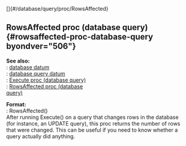 []{#/database/query/proc/RowsAffected}    
## RowsAffected proc (database query) {#rowsaffected-proc-database-query byondver="506"}    
**See also:**    
:   [database datum](/ref/database)    
:   [database query datum](/ref/database/query)    
:   [Execute proc (database query)](/ref/database/query/proc/Execute)    
:   [RowsAffected proc (database    
    query)](/ref/database/query/proc/RowsAffected)    
<!-- -->    
**Format:**    
:   RowsAffected()    
After running Execute() on a query that changes rows in the database    
(for instance, an UPDATE query), this proc returns the number of rows    
that were changed. This can be useful if you need to know whether a    
query actually did anything.  